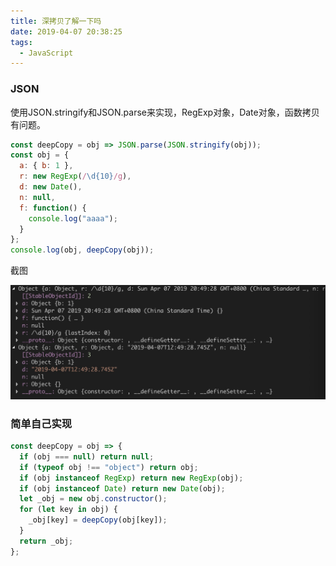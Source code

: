 ```yaml
---
title: 深拷贝了解一下吗
date: 2019-04-07 20:38:25
tags:
  - JavaScript
---
```


### JSON

使用JSON.stringify和JSON.parse来实现，RegExp对象，Date对象，函数拷贝有问题。

```js
const deepCopy = obj => JSON.parse(JSON.stringify(obj));
const obj = {
  a: { b: 1 },
  r: new RegExp(/\d{10}/g),
  d: new Date(),
  n: null,
  f: function() {
    console.log("aaaa");
  }
};
console.log(obj, deepCopy(obj));
```

截图

![拷贝结果](../assets/blogImg/deepCopy1.jpg)

### 简单自己实现

```js
const deepCopy = obj => {
  if (obj === null) return null;
  if (typeof obj !== "object") return obj;
  if (obj instanceof RegExp) return new RegExp(obj);
  if (obj instanceof Date) return new Date(obj);
  let _obj = new obj.constructor();
  for (let key in obj) {
    _obj[key] = deepCopy(obj[key]);
  }
  return _obj;
};
```

